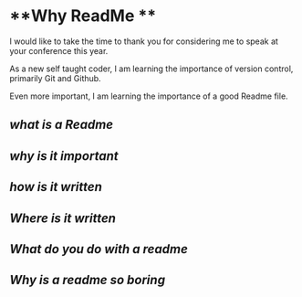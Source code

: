 # **Why  ReadMe **

I would like to take the time to thank you for considering me to speak at your conference this year. 

As a new self taught coder, I am learning the importance of version control, primarily Git and Github. 

Even more important, I am learning the importance of a good Readme file. 

## *what is a Readme*

## *why is it important*

## *how is it written*

## *Where is it written* 

## *What do you do with a readme* 

## *Why is a readme so boring*


